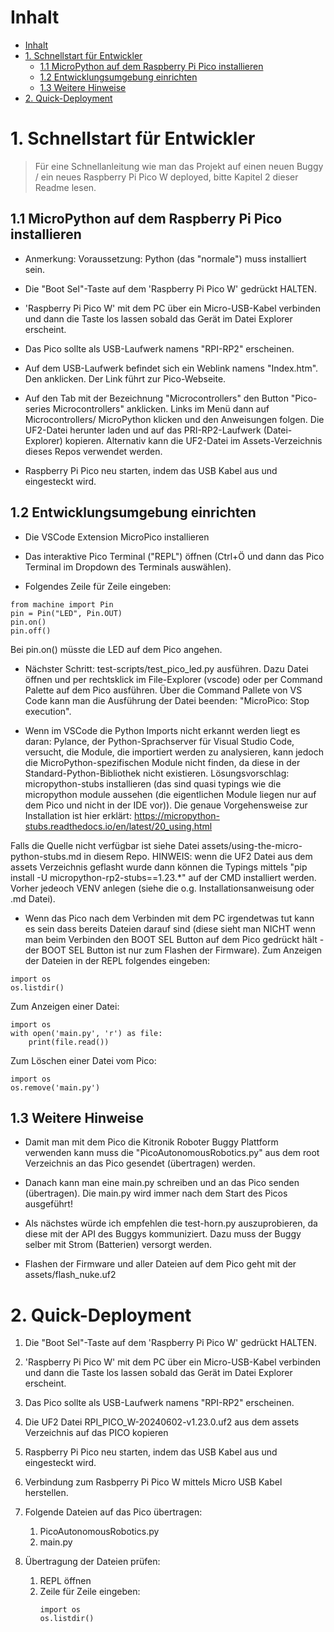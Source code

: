# Inhalt

- [Inhalt](#inhalt)
- [1. Schnellstart für Entwickler](#1-schnellstart-für-entwickler)
  - [1.1 MicroPython auf dem Raspberry Pi Pico installieren](#11-micropython-auf-dem-raspberry-pi-pico-installieren)
  - [1.2 Entwicklungsumgebung einrichten](#12-entwicklungsumgebung-einrichten)
  - [1.3 Weitere Hinweise](#13-weitere-hinweise)
- [2. Quick-Deployment](#2-quick-deployment)

# 1. Schnellstart für Entwickler

> Für eine Schnellanleitung wie man das Projekt auf einen neuen Buggy / ein neues Raspberry Pi Pico W deployed, bitte Kapitel 2 dieser Readme lesen.

## 1.1 MicroPython auf dem Raspberry Pi Pico installieren

* Anmerkung: Voraussetzung: Python (das "normale") muss installiert sein.

* Die "Boot Sel"-Taste auf dem 'Raspberry Pi Pico W' gedrückt HALTEN.

* 'Raspberry Pi Pico W' mit dem PC über ein Micro-USB-Kabel verbinden und dann die Taste los lassen sobald das Gerät im Datei Explorer erscheint.

* Das Pico sollte als USB-Laufwerk namens "RPI-RP2" erscheinen.

* Auf dem USB-Laufwerk befindet sich ein Weblink namens "Index.htm". Den anklicken. Der Link führt zur Pico-Webseite.

* Auf den Tab mit der Bezeichnung "Microcontrollers" den Button "Pico-series Microcontrollers" anklicken. Links im Menü dann auf Microcontrollers/ MicroPython klicken und den Anweisungen folgen. Die UF2-Datei herunter laden und auf das PRI-RP2-Laufwerk (Datei-Explorer) kopieren. Alternativ kann die UF2-Datei im Assets-Verzeichnis dieses Repos verwendet werden.

* Raspberry Pi Pico neu starten, indem das USB Kabel aus und eingesteckt wird.

## 1.2 Entwicklungsumgebung einrichten

* Die VSCode Extension MicroPico installieren

* Das interaktive Pico Terminal ("REPL") öffnen (Ctrl+Ö und dann das Pico Terminal im Dropdown des Terminals auswählen).

* Folgendes Zeile für Zeile eingeben:

```
from machine import Pin
pin = Pin("LED", Pin.OUT)
pin.on()
pin.off()
```

Bei pin.on() müsste die LED auf dem Pico angehen.

* Nächster Schritt: test-scripts/test_pico_led.py ausführen. Dazu Datei öffnen und per rechtsklick im File-Explorer (vscode) oder per Command Palette auf dem Pico ausführen. Über die Command Pallete von VS Code kann man die Ausführung der Datei beenden: "MicroPico: Stop execution".

* Wenn im VSCode die Python Imports nicht erkannt werden liegt es daran: Pylance, der Python-Sprachserver für Visual Studio Code, versucht, die Module, die importiert werden zu analysieren, kann jedoch die MicroPython-spezifischen Module nicht finden, da diese in der Standard-Python-Bibliothek nicht existieren. Lösungsvorschlag: micropython-stubs installieren (das sind quasi typings wie die micropython module aussehen (die eigentlichen Module liegen nur auf dem Pico und nicht in der IDE vor)). Die genaue Vorgehensweise zur Installation ist hier erklärt: https://micropython-stubs.readthedocs.io/en/latest/20_using.html

Falls die Quelle nicht verfügbar ist siehe Datei assets/using-the-micro-python-stubs.md in diesem Repo. HINWEIS: wenn die UF2 Datei aus dem assets Verzeichnis geflasht wurde dann können die Typings mittels "pip install -U micropython-rp2-stubs==1.23.*" auf der CMD installiert werden. Vorher jedeoch VENV anlegen (siehe die o.g. Installationsanweisung oder .md Datei).

* Wenn das Pico nach dem Verbinden mit dem PC irgendetwas tut kann es sein dass bereits Dateien darauf sind (diese sieht man NICHT wenn man beim Verbinden den BOOT SEL Button auf dem Pico gedrückt hält - der BOOT SEL Button ist nur zum Flashen der Firmware). Zum Anzeigen der Dateien in der REPL folgendes eingeben:

```
import os
os.listdir()
```

Zum Anzeigen einer Datei:

```
import os
with open('main.py', 'r') as file:
    print(file.read())
```

Zum Löschen einer Datei vom Pico:

```
import os
os.remove('main.py')
```

## 1.3 Weitere Hinweise

* Damit man mit dem Pico die Kitronik Roboter Buggy Plattform verwenden kann muss die "PicoAutonomousRobotics.py" aus dem root Verzeichnis an das Pico gesendet (übertragen) werden.

* Danach kann man eine main.py schreiben und an das Pico senden (übertragen). Die main.py wird immer nach dem Start des Picos ausgeführt!

* Als nächstes würde ich empfehlen die test-horn.py auszuprobieren, da diese mit der API des Buggys kommuniziert. Dazu muss der Buggy selber mit Strom (Batterien) versorgt werden.

* Flashen der Firmware und aller Dateien auf dem Pico geht mit der assets/flash_nuke.uf2


# 2. Quick-Deployment


1. Die "Boot Sel"-Taste auf dem 'Raspberry Pi Pico W' gedrückt HALTEN.

2. 'Raspberry Pi Pico W' mit dem PC über ein Micro-USB-Kabel verbinden und dann die Taste los lassen sobald das Gerät im Datei Explorer erscheint.

3. Das Pico sollte als USB-Laufwerk namens "RPI-RP2" erscheinen.

4. Die UF2 Datei RPI_PICO_W-20240602-v1.23.0.uf2 aus dem assets Verzeichnis auf das PICO kopieren

5. Raspberry Pi Pico neu starten, indem das USB Kabel aus und eingesteckt wird.

6.  Verbindung zum Rasbperry Pi Pico W mittels Micro USB Kabel herstellen.

7. Folgende Dateien auf das Pico übertragen:
   1. PicoAutonomousRobotics.py
   2. main.py
   
8. Übertragung der Dateien prüfen:
   1. REPL öffnen
   2. Zeile für Zeile eingeben:
        ```
        import os
        os.listdir()
        ```